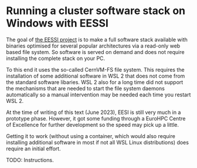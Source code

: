 # Running a cluster software stack on Windows with EESSI

The goal of [the EESSI project](https://www.eessi-hpc.org/) is to 
make a full software stack available with binaries optimised for 
several popular architectures via a read-only web based file
system. So software is served on demand and does not require
installing the complete stack on your PC.

To this end it uses the so-called CernVM-FS file system. This requires
the installation of some additional software in WSL 2 that 
does not come from the standard software libaries. 
WSL 2 also for a long time did not support the mechanisms that are
needed to start the file system daemons automatically so a manual 
intervention may be needed each time you restart WSL 2. 

At the time of writing of this text  (June 2023), EESI is still
very much in a prototype phase. However, it got some funding through
a EuroHPC Centre of Excellence for further development so the speed
may pick up a little.

Getting it to work (without using a container, which would also
require installing additional software in most if not all WSL Linux
distributions) does require an initial effort.

TODO: Instructions.

